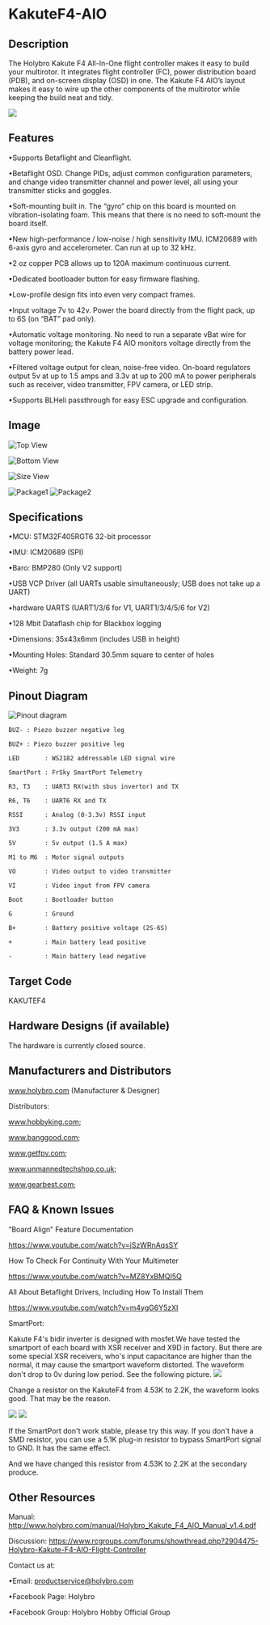 # KakuteF4-AIO

## Description

The Holybro Kakute F4 All-In-One flight controller makes it easy to build your multirotor. It integrates flight controller (FC), power distribution board (PDB), and on-screen display (OSD) in one. The Kakute F4 AIO’s layout makes it easy to wire up the other components of the multirotor while keeping the build neat and tidy.

![](https://github.com/jamming/image/blob/master/kakuteF4-package1.jpg?raw=true)

## Features

•Supports Betaflight and Cleanflight.

•Betaflight OSD. Change PIDs, adjust common configuration parameters, and change video transmitter channel and power level, all using your transmitter sticks and goggles.

•Soft-mounting built in. The “gyro” chip on this board is mounted on vibration-isolating foam. This means that there is no need to soft-mount the board itself.

•New high-performance / low-noise / high sensitivity IMU. ICM20689 with 6-axis gyro and accelerometer. Can run at up to 32 kHz.

•2 oz copper PCB allows up to 120A maximum continuous current.

•Dedicated bootloader button for easy firmware flashing.

•Low-profile design fits into even very compact frames.

•Input voltage 7v to 42v. Power the board directly from the flight pack, up to 6S (on “BAT” pad only).

•Automatic voltage monitoring. No need to run a separate vBat wire for voltage monitoring; the Kakute F4 AIO monitors voltage directly from the battery power lead.

•Filtered voltage output for clean, noise-free video. On-board regulators output 5v at up to 1.5 amps and 3.3v at up to 200 mA to power peripherals such as receiver, video transmitter, FPV camera, or LED strip.

•Supports BLHeli passthrough for easy ESC upgrade and configuration.

## Image

![Top View](https://github.com/jamming/image/blob/master/kakuteF4aio-top.jpg?raw=true)

![Bottom View](https://github.com/jamming/image/blob/master/kakuteF4aio-bottom.jpg?raw=true)

![Size View](https://github.com/jamming/image/blob/master/kakuteF4-side.jpg?raw=true)

![Package1](https://github.com/jamming/image/blob/master/kakuteF4-package2.jpg?raw=true)
![Package2](https://github.com/jamming/image/blob/master/kakuteF4-package3.jpg?raw=true)

## Specifications

•MCU: STM32F405RGT6 32-bit processor

•IMU: ICM20689 (SPI)

•Baro: BMP280 (Only V2 support)

•USB VCP Driver (all UARTs usable simultaneously; USB does not take up a UART)

•hardware UARTS (UART1/3/6 for V1, UART1/3/4/5/6 for V2)

•128 Mbit Dataflash chip for Blackbox logging

•Dimensions: 35x43x6mm (includes USB in height)

•Mounting Holes: Standard 30.5mm square to center of holes 

•Weight: 7g

## Pinout Diagram

![Pinout diagram](https://github.com/jamming/image/blob/master/kakuteF4-size.jpg?raw=true)
```
BUZ- : Piezo buzzer negative leg

BUZ+ : Piezo buzzer positive leg

LED       : WS2182 addressable LED signal wire

SmartPort : FrSky SmartPort Telemetry

R3, T3    : UART3 RX(with sbus invertor) and TX

R6, T6    : UART6 RX and TX

RSSI      : Analog (0-3.3v) RSSI input

3V3       : 3.3v output (200 mA max)

5V        : 5v output (1.5 A max)

M1 to M6  : Motor signal outputs

VO        : Video output to video transmitter

VI        : Video input from FPV camera

Boot      : Bootloader button

G         : Ground

B+        : Battery positive voltage (2S-6S)

+         : Main battery lead positive

-         : Main battery lead negative
```

## Target Code

KAKUTEF4

## Hardware Designs (if available)

The hardware is currently closed source.

## Manufacturers and Distributors

www.holybro.com (Manufacturer & Designer)

Distributors:

www.hobbyking.com;

www.banggood.com;

www.getfpv.com;

www.unmannedtechshop.co.uk;

www.gearbest.com;

## FAQ & Known Issues

“Board Align” Feature Documentation

https://www.youtube.com/watch?v=jSzWRnAqsSY

How To Check For Continuity With Your Multimeter

https://www.youtube.com/watch?v=MZ8YxBMQI5Q

All About Betaflight Drivers, Including How To Install Them

https://www.youtube.com/watch?v=m4ygG6Y5zXI

SmartPort:

Kakute F4's bidir inverter is designed with mosfet.We have tested the smartport of each board with XSR receiver and X9D in factory. But there are some special XSR receivers, who's input capacitance are higher than the normal, it may cause the smartport waveform distorted. The waveform don't drop to 0v during low period. See the following picture.
![](https://github.com/jamming/image/blob/master/waveform.png?raw=true)

Change a resistor on the KakuteF4 from 4.53K to 2.2K, the waveform looks good. That may be the reason.

![](https://github.com/jamming/image/blob/master/smartport.png?raw=true)
![](https://github.com/jamming/image/blob/master/waveform2.png?raw=true)

If the SmartPort don't work stable, please try this way. If you don't have a SMD resistor, you can use a 5.1K plug-in resistor to bypass SmartPort signal to GND. It has the same effect.

And we have changed this resistor from 4.53K to 2.2K at the secondary produce.

## Other Resources

Manual:
http://www.holybro.com/manual/Holybro_Kakute_F4_AIO_Manual_v1.4.pdf

Discussion:
https://www.rcgroups.com/forums/showthread.php?2904475-Holybro-Kakute-F4-AIO-Flight-Controller

Contact us at:

•Email: productservice@holybro.com

•Facebook Page: Holybro

•Facebook Group: Holybro Hobby Official Group
